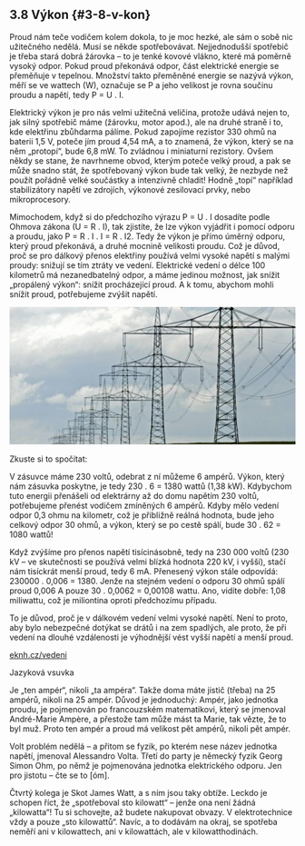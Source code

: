 ## 3.8 Výkon {#3-8-v-kon}

Proud nám teče vodičem kolem dokola, to je moc hezké, ale sám o sobě nic užitečného nedělá. Musí se někde spotřebovávat. Nejjednodušší spotřebič je třeba stará dobrá žárovka – to je tenké kovové vlákno, které má poměrně vysoký odpor. Pokud proud překonává odpor, část elektrické energie se přeměňuje v tepelnou. Množství takto přeměněné energie se nazývá výkon, měří se ve wattech (W), označuje se P a jeho velikost je rovna součinu proudu a napětí, tedy P = U . I.

Elektrický výkon je pro nás velmi užitečná veličina, protože udává nejen to, jak silný spotřebič máme (žárovku, motor apod.), ale na druhé straně i to, kde elektřinu zbůhdarma pálíme. Pokud zapojíme rezistor 330 ohmů na baterii 1,5 V, poteče jím proud 4,54 mA, a to znamená, že výkon, který se na něm „protopí“, bude 6,8 mW. To zvládnou i miniaturní rezistory. Ovšem někdy se stane, že navrhneme obvod, kterým poteče velký proud, a pak se může snadno stát, že spotřebovaný výkon bude tak velký, že nezbyde než použít pořádně velké součástky a intenzivně chladit! Hodně „topí“ například stabilizátory napětí ve zdrojích, výkonové zesilovací prvky, nebo mikroprocesory.

Mimochodem, když si do předchozího výrazu P = U . I dosadíte podle Ohmova zákona (U = R . I), tak zjistíte, že lze výkon vyjádřit i pomocí odporu a proudu, jako P = R . I . I = R . I2. Tedy že výkon je přímo úměrný odporu, který proud překonává, a druhé mocnině velikosti proudu. Což je důvod, proč se pro dálkový přenos elektřiny používá velmi vysoké napětí s malými proudy: snižují se tím ztráty ve vedení. Elektrické vedení o délce 100 kilometrů má nezanedbatelný odpor, a máme jedinou možnost, jak snížit „propálený výkon“: snížit procházející proud. A k tomu, abychom mohli snížit proud, potřebujeme zvýšit napětí.

![070-1.jpeg](images/00265.jpeg)

Zkuste si to spočítat:

V zásuvce máme 230 voltů, odebrat z ní můžeme 6 ampérů. Výkon, který nám zásuvka poskytne, je tedy 230 . 6 = 1380 wattů (1,38 kW). Kdybychom tuto energii přenášeli od elektrárny až do domu napětím 230 voltů, potřebujeme přenést vodičem zmíněných 6 ampérů. Kdyby mělo vedení odpor 0,3 ohmu na kilometr, což je přibližně reálná hodnota, bude jeho celkový odpor 30 ohmů, a výkon, který se po cestě spálí, bude 30 . 62 = 1080 wattů!

Když zvýšíme pro přenos napětí tisícinásobně, tedy na 230 000 voltů (230 kV – ve skutečnosti se používá velmi blízká hodnota 220 kV, i vyšší), stačí nám tisíckrát menší proud, tedy 6 mA. Přenesený výkon stále odpovídá: 230000 . 0,006 = 1380\. Jenže na stejném vedení o odporu 30 ohmů spálí proud 0,006 A pouze 30 . 0,0062 = 0,00108 wattu. Ano, vidíte dobře: 1,08 miliwattu, což je miliontina oproti předchozímu případu.

To je důvod, proč je v dálkovém vedení velmi vysoké napětí. Není to proto, aby bylo nebezpečné dotýkat se drátů i na zem spadlých, ale proto, že při vedení na dlouhé vzdálenosti je výhodnější vést vyšší napětí a menší proud.

[eknh.cz/vedeni](https://eknh.cz/vedeni)

Jazyková vsuvka

Je „ten ampér“, nikoli „ta ampéra“. Takže doma máte jistič (třeba) na 25 ampérů, nikoli na 25 ampér. Důvod je jednoduchý: Ampér, jako jednotka proudu, je pojmenován po francouzském matematikovi, který se jmenoval André-Marie Ampère, a přestože tam může mást ta Marie, tak vězte, že to byl muž. Proto ten ampér a proud má velikost pět ampérů, nikoli pět ampér.

Volt problém nedělá – a přitom se fyzik, po kterém nese název jednotka napětí, jmenoval Alessandro Volta. Třetí do party je německý fyzik Georg Simon Ohm, po němž je pojmenována jednotka elektrického odporu. Jen pro jistotu – čte se to [óm].

Čtvrtý kolega je Skot James Watt, a s ním jsou taky obtíže. Leckdo je schopen říct, že „spotřeboval sto kilowatt“ – jenže ona není žádná „kilowatta“! Tu si schovejte, až budete nakupovat obvazy. V elektrotechnice vždy a pouze „sto kilowattů“. Navíc, a to dodávám na okraj, se spotřeba neměří ani v kilowattech, ani v kilowattách, ale v kilowatthodinách.